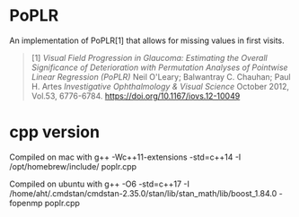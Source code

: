 # PoPLR

An implementation of PoPLR[1] that allows for missing 
values in first visits.

> [1] *Visual Field Progression in Glaucoma: Estimating the Overall Significance of Deterioration with Permutation Analyses of Pointwise Linear Regression (PoPLR)*
> Neil O'Leary; Balwantray C. Chauhan; Paul H. Artes
> *Investigative Ophthalmology & Visual Science*
> October 2012, Vol.53, 6776-6784. https://doi.org/10.1167/iovs.12-10049


# cpp version

Compiled on mac with 
    g++ -Wc++11-extensions -std=c++14 -I /opt/homebrew/include/ poplr.cpp

Compiled on ubuntu with 
    g++ -O6 -std=c++17 -I /home/aht/.cmdstan/cmdstan-2.35.0/stan/lib/stan_math/lib/boost_1.84.0 -fopenmp  poplr.cpp